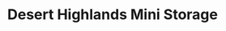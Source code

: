 ---
title: "Desert Highlands Mini Storage"
url: /sparks/desert-highlands-mini-storage/
shop: storage rental
---